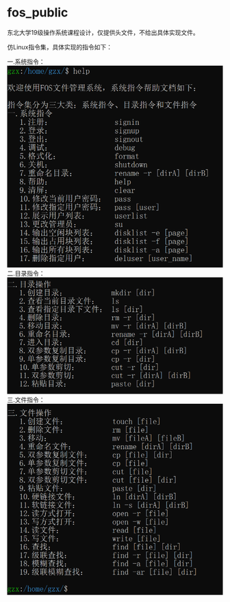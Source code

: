 # fos_public
东北大学19级操作系统课程设计，仅提供头文件，不给出具体实现文件。

仿Linux指令集，具体实现的指令如下：

一.系统指令：
<img src="https://github.com/gongzhaoxu/fos_public/blob/master/README/SYSTEM.png" alt="SYSTEM"  />
二.目录指令：
<img src="https://github.com/gongzhaoxu/fos_public/blob/master/README/CATALOG.png" alt="CATALOG" />
三.文件指令：
<img src="https://github.com/gongzhaoxu/fos_public/blob/master/README/FILE.png" alt="FILE"  />
